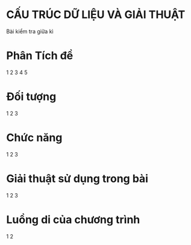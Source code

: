 # CẤU TRÚC DỮ LIỆU VÀ GIẢI THUẬT

Bài kiểm tra giữa kì
# Phân Tích đề
  1
  2
  3
  4
  5
# Đối tượng
1
2
3
# Chức năng 
1
2
3
# Giải thuật sử dụng trong bài
1
2
3
# Luồng di của chương trình
1
2

